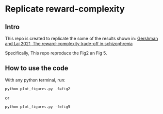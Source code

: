 # Replicate reward-complexity

## Intro 

This repo is created to replicate the some of the results shown in:
[Gershman and Lai 2021, The reward-complexity trade-off in schizophrenia](https://www.biorxiv.org/content/10.1101/2020.11.16.385013v2.full.pdf)

Specifically, This repo reproduce the Fig2 an Fig 5.

## How to use the code 

With any python terminal, run:

    python plot_figures.py -f=fig2
   
or 

    python plot_figures.py -f=fig5
  

  


